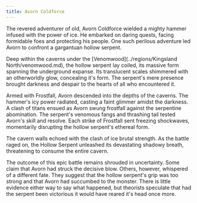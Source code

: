 ```yaml
---
title: Avorn Coldforce
---
```


The revered adventurer of old, Avorn Coldforce wielded a mighty hammer infused with the power of ice. He embarked on daring quests, facing formidable foes and protecting his people. One such perilous adventure led Avorn to confront a gargantuan hollow serpent.

Deep within the caverns under the [Venomwood](../regions/Kingsland North/venomwood.md), the hollow serpent lay coiled, its massive form spanning the underground expanse. Its translucent scales shimmered with an otherworldly glow, concealing it's form. The serpent's mere presence brought darkness and despair to the hearts of all who encountered it.

Armed with Frostfall, Avorn descended into the depths of the caverns. The hammer's icy power radiated, casting a faint glimmer amidst the darkness. A clash of titans ensued as Avorn swung frostfall against the serpentine abomination. The serpent's venomous fangs and thrashing tail tested Avorn's skill and resolve. Each strike of Frostfall sent freezing shockwaves, momentarily disrupting the hollow serpent's ethereal form.

The cavern walls echoed with the clash of ice brutal strength. As the battle raged on, the Hollow Serpent unleashed its devastating shadowy breath, threatening to consume the entire cavern.

The outcome of this epic battle remains shrouded in uncertainty. Some claim that Avorn had struck the decisive blow. Others, however, whispered of a different fate. They suggest that the hollow serpent's grip was too strong and that Avorn had succumbed to the monster. There is little evidence either way to say what happened, but theorists speculate that had the serpent been victorious it would have reared it's head once more.